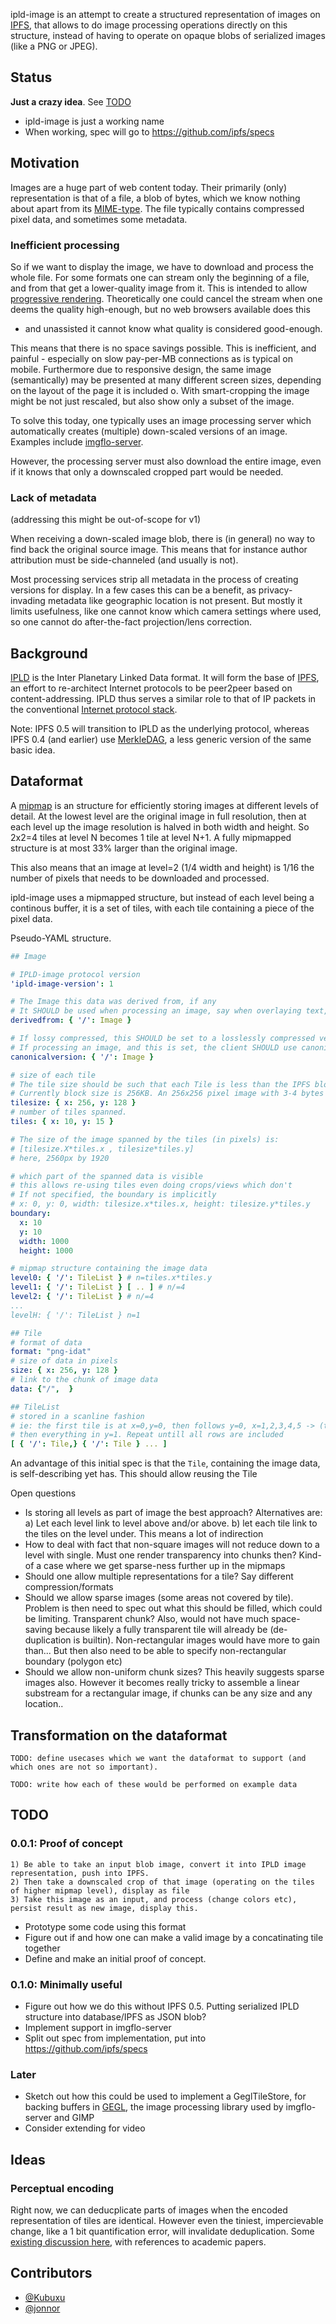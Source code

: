 
ipld-image is an attempt to create a structured representation of images on [IPFS](http://ipfs.io/),
that allows to do image processing operations directly on this structure, instead of
having to operate on opaque blobs of serialized images (like a PNG or JPEG).

## Status

**Just a crazy idea**. See [TODO](#todo)

* ipld-image is just a working name
* When working, spec will go to https://github.com/ipfs/specs

## Motivation

Images are a huge part of web content today.
Their primarily (only) representation is that of a file, a blob of bytes, which we know nothing about
apart from its [MIME-type](https://en.wikipedia.org/wiki/Media_type).
The file typically contains compressed pixel data, and sometimes some metadata.

### Inefficient processing

So if we want to display the image, we have to download and process the whole file.
For some formats one can stream only the beginning of a file, and from that get a lower-quality
image from it. This is intended to allow [progressive rendering](https://blog.codinghorror.com/progressive-image-rendering/).
Theoretically one could cancel the stream when one deems the quality high-enough, but no web browsers available does this
- and unassisted it cannot know what quality is considered good-enough.

This means that there is no space savings possible.
This is inefficient, and painful - especially on slow pay-per-MB connections as is typical on mobile.
Furthermore due to responsive design, the same image (semantically) may be presented at many different screen sizes,
depending on the layout of the page it is included o.
With smart-cropping the image might be not just rescaled, but also show only a subset of the image.

To solve this today, one typically uses an image processing server which
automatically creates (multiple) down-scaled versions of an image.
Examples include [imgflo-server](https://github.com/imgflo/imgflo-server).

However, the processing server must also download the entire image, even if it knows
that only a downscaled cropped part would be needed.

### Lack of metadata
(addressing this might be out-of-scope for v1)

When receiving a down-scaled image blob, there is (in general) no way to find back the original source image.
This means that for instance author attribution must be side-channeled (and usually is not).

Most processing services strip all metadata in the process of creating versions for display.
In a few cases this can be a benefit, as privacy-invading metadata like geographic location is not present.
But mostly it limits usefulness, like one cannot know which camera settings where used,
so one cannot do after-the-fact projection/lens correction.

## Background

[IPLD](https://github.com/ipfs/specs/tree/master/ipld) is the Inter Planetary Linked Data format.
It will form the base of [IPFS](http://ipfs.io/), an effort to re-architect Internet protocols
to be peer2peer based on content-addressing. IPLD thus serves a similar role to that of
IP packets in the conventional [Internet protocol stack](https://en.wikipedia.org/wiki/Internet_protocol_suite).

Note: IPFS 0.5 will transition to IPLD as the underlying protocol,
whereas IPFS 0.4 (and earlier) use [MerkleDAG](https://github.com/ipfs/specs/tree/master/merkledag),
a less generic version of the same basic idea.

## Dataformat

A [mipmap](https://en.wikipedia.org/wiki/Mipmap) is an structure for efficiently storing
images at different levels of detail. At the lowest level are the original image in full resolution,
then at each level up the image resolution is halved in both width and height.
So 2x2=4 tiles at level N becomes 1 tile at level N+1.
A fully mipmapped structure is at most 33% larger than the original image.

This also means that an image at level=2 (1/4 width and height) is
1/16 the number of pixels that needs to be downloaded and processed.

ipld-image uses a mipmapped structure, but instead of each level being a continous buffer,
it is a set of tiles, with each tile containing a piece of the pixel data.

Pseudo-YAML structure.

```yaml
## Image

# IPLD-image protocol version
'ipld-image-version': 1

# The Image this data was derived from, if any
# It SHOULD be used when processing an image, say when overlaying text, changing colors etc
derivedfrom: { '/': Image }

# If lossy compressed, this SHOULD be set to a losslessly compressed version
# If processing an image, and this is set, the client SHOULD use canonicalversion instead of this one
canonicalversion: { '/': Image }

# size of each tile
# The tile size should be such that each Tile is less than the IPFS block size
# Currently block size is 256KB. An 256x256 pixel image with 3-4 bytes per pixel should almost always be under this
tilesize: { x: 256, y: 128 }
# number of tiles spanned.
tiles: { x: 10, y: 15 }

# The size of the image spanned by the tiles (in pixels) is:
# [tilesize.X*tiles.x , tilesize*tiles.y]
# here, 2560px by 1920

# which part of the spanned data is visible
# this allows re-using tiles even doing crops/views which don't
# If not specified, the boundary is implicitly
# x: 0, y: 0, width: tilesize.x*tiles.x, height: tilesize.y*tiles.y
boundary:
  x: 10
  y: 10
  width: 1000
  height: 1000

# mipmap structure containing the image data
level0: { '/': TileList } # n=tiles.x*tiles.y
level1: { '/': TileList } [ .. ] # n/=4
level2: { '/': TileList } # n/=4
...
levelH: { '/': TileList } n=1
```

```yaml
## Tile
# format of data
format: "png-idat"
# size of data in pixels
size: { x: 256, y: 128 }
# link to the chunk of image data
data: {"/",  }
```

```yaml
## TileList
# stored in a scanline fashion
# ie: the first tile is at x=0,y=0, then follows y=0, x=1,2,3,4,5 -> (tiles.x-1)
# then everything in y=1. Repeat untill all rows are included
[ { '/': Tile,} { '/': Tile } ... ]
```

An advantage of this initial spec is that the `Tile`, containing the image data,
is self-describing yet has. This should allow reusing the Tile


Open questions

* Is storing all levels as part of image the best approach?
Alternatives are:
a) Let each level link to level above and/or above.
b) let each tile link to the tiles on the level under. This means a lot of indirection
* How to deal with fact that non-square images will not reduce down to a level with single. 
Must one render transparency into chunks then?
Kind-of a case where we get sparse-ness further up in the mipmaps
* Should one allow multiple representations for a tile? Say different compression/formats
* Should we allow sparse images (some areas not covered by tile).
Problem is then need to spec out what this should be filled, which could be limiting. Transparent chunk?
Also, would not have much space-saving because likely a fully transparent tile will already be (de-duplication is builtin).
Non-rectangular images would have more to gain than... But then also need to be able to specify non-rectangular boundary (polygon etc)
* Should we allow non-uniform chunk sizes? This heavily suggests sparse images also.
However it becomes really tricky to assemble a linear substream for a rectangular image, if chunks can be any size and any location..



## Transformation on the dataformat

`TODO: define usecases which we want the dataformat to support (and which ones are not so important).`

`TODO: write how each of these would be performed on example data`

## TODO

### 0.0.1: Proof of concept

```
1) Be able to take an input blob image, convert it into IPLD image representation, push into IPFS.
2) Then take a downscaled crop of that image (operating on the tiles of higher mipmap level), display as file
3) Take this image as an input, and process (change colors etc), persist result as new image, display this.
```

* Prototype some code using this format
* Figure out if and how one can make a valid image by a concatinating tile together
* Define and make an initial proof of concept.


### 0.1.0: Minimally useful

* Figure out how we do this without IPFS 0.5.
Putting serialized IPLD structure into database/IPFS as JSON blob?
* Implement support in imgflo-server
* Split out spec from implementation, put into https://github.com/ipfs/specs

### Later

* Sketch out how this could be used to implement a GeglTileStore, for backing buffers in
[GEGL](http://gegl.org), the image processing library used by imgflo-server and GIMP
* Consider extending for video

## Ideas

### Perceptual encoding
Right now, we can deducplicate parts of images when the encoded representation of tiles are identical.
However even the tiniest, impercievable change, like a 1 bit quantification error, will invalidate deduplication.
Some [existing discussion here](https://github.com/ipfs/faq/issues/15), with references to academic papers.


## Contributors

* [@Kubuxu](https://github.com/Kubuxu)
* [@jonnor](https://github.com/jonnor)
